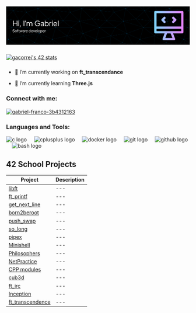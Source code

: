 ![Header](./github-header-image.png)

###
[![gacorrei's 42 stats](https://badge.mediaplus.ma/darkblue/gacorrei?1337Badge=off&UM6P=off)](https://github.com/oakoudad/badge42)
###

- 🔭 I’m currently working on **ft_transcendance**

- 🌱 I’m currently learning **Three.js**

<h3 align="left">Connect with me:</h3>
<p align="left">
<a href="https://linkedin.com/in/gabriel-franco-3b4312163" target="blank"><img align="center" src="https://raw.githubusercontent.com/rahuldkjain/github-profile-readme-generator/master/src/images/icons/Social/linked-in-alt.svg" alt="gabriel-franco-3b4312163" height="30" width="40" /></a>
</p>

<h3 align="left">Languages and Tools:</h3>
<div align="left">
  <img src="https://cdn.jsdelivr.net/gh/devicons/devicon/icons/c/c-original.svg" height="40" alt="c logo"  />
  <img width="12" />
  <img src="https://cdn.jsdelivr.net/gh/devicons/devicon/icons/cplusplus/cplusplus-original.svg" height="40" alt="cplusplus logo"  />
  <img width="12" />
  <img src="https://cdn.jsdelivr.net/gh/devicons/devicon/icons/docker/docker-original.svg" height="40" alt="docker logo"  />
  <img width="12" />
  <img src="https://cdn.jsdelivr.net/gh/devicons/devicon/icons/git/git-original.svg" height="40" alt="git logo"  />
  <img width="12" />
  <img src="https://cdn.jsdelivr.net/gh/devicons/devicon/icons/github/github-original.svg" height="40" alt="github logo"  />
  <img width="12" />
  <img src="https://cdn.jsdelivr.net/gh/devicons/devicon/icons/bash/bash-original.svg" height="40" alt="bash logo"  />
</div>

## 42 School Projects

| Project | Description |
| --- | --- |
| [libft](https://github.com/Zen55er/libft) | --- |
| [ft_printf](https://github.com/Zen55er/ft_printf) | --- |
| [get_next_line](https://github.com/Zen55er/get_next_line) | --- |
| [born2beroot](https://github.com/Zen55er/born2beroot) | --- |
| [push_swap](https://github.com/Zen55er/push_swap) | --- |
| [so_long](https://github.com/Zen55er/so_long) | --- |
| [pipex](https://github.com/Zen55er/pipex) | --- |
| [Minishell](https://github.com/Zen55er/Minishell) | --- |
| [Philosophers](https://github.com/Zen55er/Philosophers) | --- |
| [NetPractice](https://github.com/Zen55er/Net_practice) | --- |
| [CPP modules](https://github.com/Zen55er/CPP-modules) | --- |
| [cub3d](https://github.com/Zen55er/cub3d) | --- |
| [ft_irc](https://github.com/Zen55er/ft_irc) | --- |
| [Inception](https://github.com/Zen55er/Inception) | --- |
| [ft_transcendence]() | --- |

###

